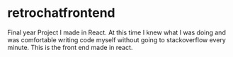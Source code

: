 # retrochatfrontend
Final year Project I made in React. At this time I knew what I was doing and was comfortable writing code myself without going to stackoverflow every minute.
This is the front end made in react.
